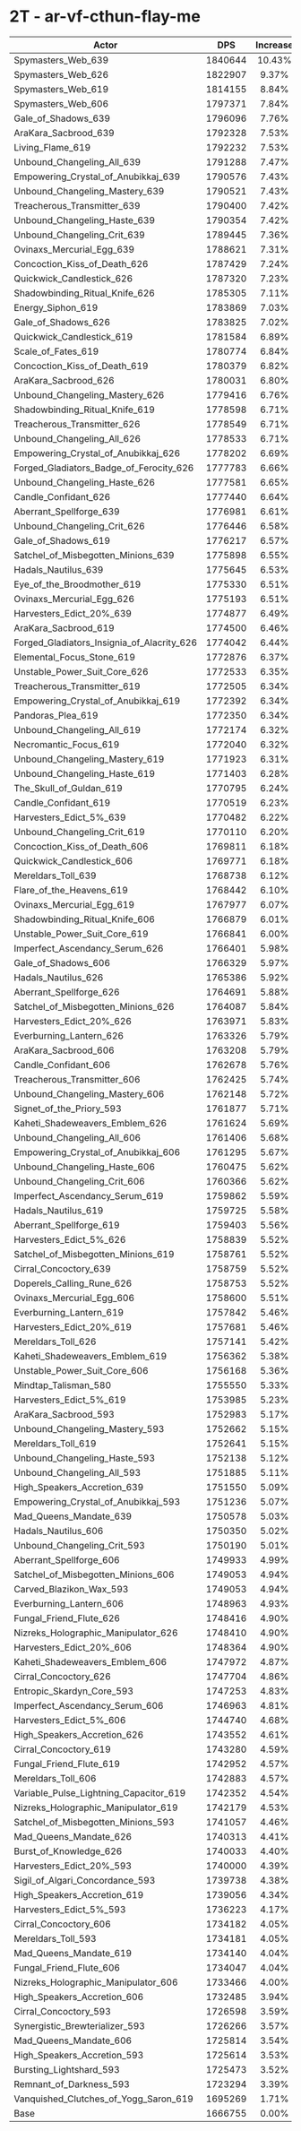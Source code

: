 # 2T - ar-vf-cthun-flay-me
| Actor | DPS | Increase |
|---|:---:|:---:|
|Spymasters_Web_639|1840644|10.43%|
|Spymasters_Web_626|1822907|9.37%|
|Spymasters_Web_619|1814155|8.84%|
|Spymasters_Web_606|1797371|7.84%|
|Gale_of_Shadows_639|1796096|7.76%|
|AraKara_Sacbrood_639|1792328|7.53%|
|Living_Flame_619|1792232|7.53%|
|Unbound_Changeling_All_639|1791288|7.47%|
|Empowering_Crystal_of_Anubikkaj_639|1790576|7.43%|
|Unbound_Changeling_Mastery_639|1790521|7.43%|
|Treacherous_Transmitter_639|1790400|7.42%|
|Unbound_Changeling_Haste_639|1790354|7.42%|
|Unbound_Changeling_Crit_639|1789445|7.36%|
|Ovinaxs_Mercurial_Egg_639|1788621|7.31%|
|Concoction_Kiss_of_Death_626|1787429|7.24%|
|Quickwick_Candlestick_626|1787320|7.23%|
|Shadowbinding_Ritual_Knife_626|1785305|7.11%|
|Energy_Siphon_619|1783869|7.03%|
|Gale_of_Shadows_626|1783825|7.02%|
|Quickwick_Candlestick_619|1781584|6.89%|
|Scale_of_Fates_619|1780774|6.84%|
|Concoction_Kiss_of_Death_619|1780379|6.82%|
|AraKara_Sacbrood_626|1780031|6.80%|
|Unbound_Changeling_Mastery_626|1779416|6.76%|
|Shadowbinding_Ritual_Knife_619|1778598|6.71%|
|Treacherous_Transmitter_626|1778549|6.71%|
|Unbound_Changeling_All_626|1778533|6.71%|
|Empowering_Crystal_of_Anubikkaj_626|1778202|6.69%|
|Forged_Gladiators_Badge_of_Ferocity_626|1777783|6.66%|
|Unbound_Changeling_Haste_626|1777581|6.65%|
|Candle_Confidant_626|1777440|6.64%|
|Aberrant_Spellforge_639|1776981|6.61%|
|Unbound_Changeling_Crit_626|1776446|6.58%|
|Gale_of_Shadows_619|1776217|6.57%|
|Satchel_of_Misbegotten_Minions_639|1775898|6.55%|
|Hadals_Nautilus_639|1775645|6.53%|
|Eye_of_the_Broodmother_619|1775330|6.51%|
|Ovinaxs_Mercurial_Egg_626|1775193|6.51%|
|Harvesters_Edict_20%_639|1774877|6.49%|
|AraKara_Sacbrood_619|1774500|6.46%|
|Forged_Gladiators_Insignia_of_Alacrity_626|1774042|6.44%|
|Elemental_Focus_Stone_619|1772876|6.37%|
|Unstable_Power_Suit_Core_626|1772533|6.35%|
|Treacherous_Transmitter_619|1772505|6.34%|
|Empowering_Crystal_of_Anubikkaj_619|1772392|6.34%|
|Pandoras_Plea_619|1772350|6.34%|
|Unbound_Changeling_All_619|1772174|6.32%|
|Necromantic_Focus_619|1772040|6.32%|
|Unbound_Changeling_Mastery_619|1771923|6.31%|
|Unbound_Changeling_Haste_619|1771403|6.28%|
|The_Skull_of_Guldan_619|1770795|6.24%|
|Candle_Confidant_619|1770519|6.23%|
|Harvesters_Edict_5%_639|1770482|6.22%|
|Unbound_Changeling_Crit_619|1770110|6.20%|
|Concoction_Kiss_of_Death_606|1769811|6.18%|
|Quickwick_Candlestick_606|1769771|6.18%|
|Mereldars_Toll_639|1768738|6.12%|
|Flare_of_the_Heavens_619|1768442|6.10%|
|Ovinaxs_Mercurial_Egg_619|1767977|6.07%|
|Shadowbinding_Ritual_Knife_606|1766879|6.01%|
|Unstable_Power_Suit_Core_619|1766841|6.00%|
|Imperfect_Ascendancy_Serum_626|1766401|5.98%|
|Gale_of_Shadows_606|1766329|5.97%|
|Hadals_Nautilus_626|1765386|5.92%|
|Aberrant_Spellforge_626|1764691|5.88%|
|Satchel_of_Misbegotten_Minions_626|1764087|5.84%|
|Harvesters_Edict_20%_626|1763971|5.83%|
|Everburning_Lantern_626|1763326|5.79%|
|AraKara_Sacbrood_606|1763208|5.79%|
|Candle_Confidant_606|1762678|5.76%|
|Treacherous_Transmitter_606|1762425|5.74%|
|Unbound_Changeling_Mastery_606|1762148|5.72%|
|Signet_of_the_Priory_593|1761877|5.71%|
|Kaheti_Shadeweavers_Emblem_626|1761624|5.69%|
|Unbound_Changeling_All_606|1761406|5.68%|
|Empowering_Crystal_of_Anubikkaj_606|1761295|5.67%|
|Unbound_Changeling_Haste_606|1760475|5.62%|
|Unbound_Changeling_Crit_606|1760366|5.62%|
|Imperfect_Ascendancy_Serum_619|1759862|5.59%|
|Hadals_Nautilus_619|1759725|5.58%|
|Aberrant_Spellforge_619|1759403|5.56%|
|Harvesters_Edict_5%_626|1758839|5.52%|
|Satchel_of_Misbegotten_Minions_619|1758761|5.52%|
|Cirral_Concoctory_639|1758759|5.52%|
|Doperels_Calling_Rune_626|1758753|5.52%|
|Ovinaxs_Mercurial_Egg_606|1758600|5.51%|
|Everburning_Lantern_619|1757842|5.46%|
|Harvesters_Edict_20%_619|1757681|5.46%|
|Mereldars_Toll_626|1757141|5.42%|
|Kaheti_Shadeweavers_Emblem_619|1756362|5.38%|
|Unstable_Power_Suit_Core_606|1756168|5.36%|
|Mindtap_Talisman_580|1755550|5.33%|
|Harvesters_Edict_5%_619|1753985|5.23%|
|AraKara_Sacbrood_593|1752983|5.17%|
|Unbound_Changeling_Mastery_593|1752662|5.15%|
|Mereldars_Toll_619|1752641|5.15%|
|Unbound_Changeling_Haste_593|1752138|5.12%|
|Unbound_Changeling_All_593|1751885|5.11%|
|High_Speakers_Accretion_639|1751550|5.09%|
|Empowering_Crystal_of_Anubikkaj_593|1751236|5.07%|
|Mad_Queens_Mandate_639|1750578|5.03%|
|Hadals_Nautilus_606|1750350|5.02%|
|Unbound_Changeling_Crit_593|1750190|5.01%|
|Aberrant_Spellforge_606|1749933|4.99%|
|Satchel_of_Misbegotten_Minions_606|1749053|4.94%|
|Carved_Blazikon_Wax_593|1749053|4.94%|
|Everburning_Lantern_606|1748963|4.93%|
|Fungal_Friend_Flute_626|1748416|4.90%|
|Nizreks_Holographic_Manipulator_626|1748410|4.90%|
|Harvesters_Edict_20%_606|1748364|4.90%|
|Kaheti_Shadeweavers_Emblem_606|1747972|4.87%|
|Cirral_Concoctory_626|1747704|4.86%|
|Entropic_Skardyn_Core_593|1747253|4.83%|
|Imperfect_Ascendancy_Serum_606|1746963|4.81%|
|Harvesters_Edict_5%_606|1744740|4.68%|
|High_Speakers_Accretion_626|1743552|4.61%|
|Cirral_Concoctory_619|1743280|4.59%|
|Fungal_Friend_Flute_619|1742952|4.57%|
|Mereldars_Toll_606|1742883|4.57%|
|Variable_Pulse_Lightning_Capacitor_619|1742352|4.54%|
|Nizreks_Holographic_Manipulator_619|1742179|4.53%|
|Satchel_of_Misbegotten_Minions_593|1741057|4.46%|
|Mad_Queens_Mandate_626|1740313|4.41%|
|Burst_of_Knowledge_626|1740033|4.40%|
|Harvesters_Edict_20%_593|1740000|4.39%|
|Sigil_of_Algari_Concordance_593|1739738|4.38%|
|High_Speakers_Accretion_619|1739056|4.34%|
|Harvesters_Edict_5%_593|1736223|4.17%|
|Cirral_Concoctory_606|1734182|4.05%|
|Mereldars_Toll_593|1734181|4.05%|
|Mad_Queens_Mandate_619|1734140|4.04%|
|Fungal_Friend_Flute_606|1734047|4.04%|
|Nizreks_Holographic_Manipulator_606|1733466|4.00%|
|High_Speakers_Accretion_606|1732485|3.94%|
|Cirral_Concoctory_593|1726598|3.59%|
|Synergistic_Brewterializer_593|1726266|3.57%|
|Mad_Queens_Mandate_606|1725814|3.54%|
|High_Speakers_Accretion_593|1725614|3.53%|
|Bursting_Lightshard_593|1725473|3.52%|
|Remnant_of_Darkness_593|1723294|3.39%|
|Vanquished_Clutches_of_Yogg_Saron_619|1695269|1.71%|
|Base|1666755|0.00%|
